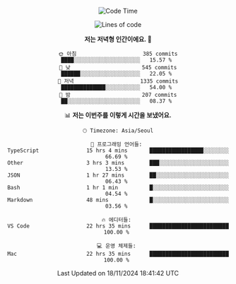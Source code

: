 <div align='center'>
 
<!--START_SECTION:waka-->
![Code Time](http://img.shields.io/badge/Code%20Time-3%2C963%20hrs%2010%20mins-blue)

![Lines of code](https://img.shields.io/badge/%EC%A0%80%EB%8A%94%20%EC%97%AC%ED%83%9C%EA%B9%8C%EC%A7%80%20-1.5%20million%20%EC%A4%84%EC%9D%98%20%EC%BD%94%EB%93%9C%EB%A5%BC%20%EC%9E%91%EC%84%B1%ED%96%88%EC%96%B4%EC%9A%94.-blue)

**저는 저녁형 인간이에요. 🦉** 

```text
🌞 아침                     385 commits         ████░░░░░░░░░░░░░░░░░░░░░   15.57 % 
🌆 낮　                     545 commits         ██████░░░░░░░░░░░░░░░░░░░   22.05 % 
🌃 저녁                     1335 commits        ██████████████░░░░░░░░░░░   54.00 % 
🌙 밤　                     207 commits         ██░░░░░░░░░░░░░░░░░░░░░░░   08.37 % 
```


📊 **저는 이번주를 이렇게 시간을 보냈어요.** 

```text
🕑︎ Timezone: Asia/Seoul

💬 프로그래밍 언어들: 
TypeScript               15 hrs 4 mins       █████████████████░░░░░░░░   66.69 % 
Other                    3 hrs 3 mins        ███░░░░░░░░░░░░░░░░░░░░░░   13.53 % 
JSON                     1 hr 27 mins        ██░░░░░░░░░░░░░░░░░░░░░░░   06.43 % 
Bash                     1 hr 1 min          █░░░░░░░░░░░░░░░░░░░░░░░░   04.54 % 
Markdown                 48 mins             █░░░░░░░░░░░░░░░░░░░░░░░░   03.56 % 

🔥 에디터들: 
VS Code                  22 hrs 35 mins      █████████████████████████   100.00 % 

💻 운영 체제들: 
Mac                      22 hrs 35 mins      █████████████████████████   100.00 % 
```


 Last Updated on 18/11/2024 18:41:42 UTC
<!--END_SECTION:waka-->
 </div>
<!---
Emewjin/Emewjin is a ✨ special ✨ repository because its `README.md` (this file) appears on your GitHub profile.
You can click the Preview link to take a look at your changes.
--->

